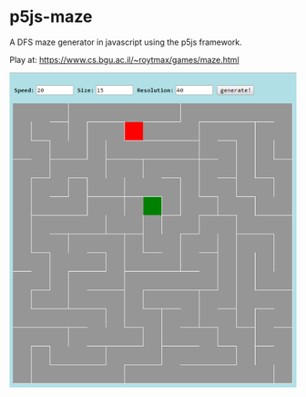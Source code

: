 # p5js-maze

A DFS maze generator in javascript using the p5js framework.

Play at: https://www.cs.bgu.ac.il/~roytmax/games/maze.html

![alt tag](https://raw.githubusercontent.com/imax531/p5js-maze/master/readme-img.png)
